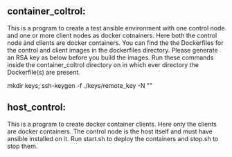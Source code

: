 container_coltrol:
-----------------

This is a program to create a test ansible environment with one control node and one or more client nodes as docker cotnainers.
Here both the control node and clients are docker containers.
You can find the the Dockerfiles for the control and client images in the dockerfiles directory.
Please generate an RSA key as below before you build the images. Run these commands inside the container_coltrol directory on in which ever directory the Dockerfile(s) are present.

mkdir keys; ssh-keygen -f ./keys/remote_key -N ""

host_control:
-------------

This is a program to create docker container clients. Here only the clients are docker containers.
The control node is the host itself and must have ansible installed on it.
Run start.sh to deploy the containers and stop.sh to stop them.
